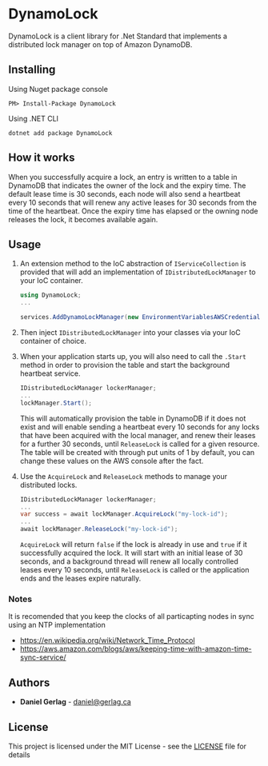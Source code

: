 
# DynamoLock

DynamoLock is a client library for .Net Standard that implements a distributed lock manager on top of Amazon DynamoDB.


## Installing

Using Nuget package console
```
PM> Install-Package DynamoLock
```
Using .NET CLI
```
dotnet add package DynamoLock
```


## How it works

When you successfully acquire a lock, an entry is written to a table in DynamoDB that indicates the owner of the lock and the expiry time.
The default lease time is 30 seconds, each node will also send a heartbeat every 10 seconds that will renew any active leases for 30 seconds from the time of the heartbeat.
Once the expiry time has elapsed or the owning node releases the lock, it becomes available again.

## Usage

1. An extension method to the IoC abstraction of `IServiceCollection` is provided that will add an implementation of `IDistributedLockManager` to your IoC container.

    ```c#
    using DynamoLock;
    ...

    services.AddDynamoLockManager(new EnvironmentVariablesAWSCredentials(), new AmazonDynamoDBConfig() { RegionEndpoint = RegionEndpoint.USWest2 }, "lock_table");

    ```

2. Then inject `IDistributedLockManager` into your classes via your IoC container of choice.
3. When your application starts up, you will also need to call the `.Start` method in order to provision the table and start the background heartbeat service.
    ```c#
    IDistributedLockManager lockerManager;
    ...
    lockManager.Start();
    ```
    This will automatically provision the table in DynamoDB if it does not exist and will enable sending a heartbeat every 10 seconds for any locks that have been acquired with the local manager, and renew their leases for a further 30 seconds, until `ReleaseLock` is called for a given resource.
    The table will be created with through put units of 1 by default, you can change these values on the AWS console after the fact.

4. Use the `AcquireLock` and `ReleaseLock` methods to manage your distributed locks.

    ```c#
    IDistributedLockManager lockerManager;
    ...
    var success = await lockManager.AcquireLock("my-lock-id");
    ...
    await lockManager.ReleaseLock("my-lock-id");
    ```

    `AcquireLock` will return `false` if the lock is already in use and `true` if it successfully acquired the lock.
    It will start with an initial lease of 30 seconds, and a background thread will renew all locally controlled leases every 10 seconds, until `ReleaseLock` is called or the application ends and the leases expire naturally.

### Notes

It is recomended that you keep the clocks of all particapting nodes in sync using an NTP implementation

* https://en.wikipedia.org/wiki/Network_Time_Protocol
* https://aws.amazon.com/blogs/aws/keeping-time-with-amazon-time-sync-service/

## Authors
 * **Daniel Gerlag** - daniel@gerlag.ca

## License

This project is licensed under the MIT License - see the [LICENSE](LICENSE) file for details
